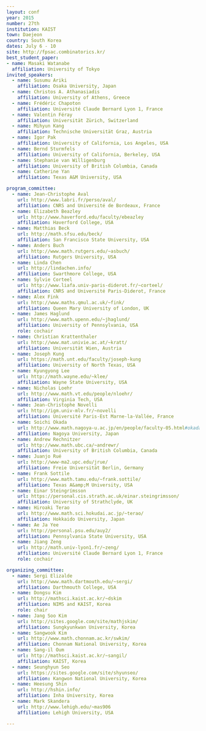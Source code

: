 ```yaml
---
layout: conf
year: 2015
number: 27th
institution: KAIST
town: Daejeon
country: South Korea
dates: July 6 - 10
site: http://fpsac.combinatorics.kr/
best_student_paper:
- name: Masaki Watanabe
  affiliation: University of Tokyo  
invited_speakers:
  - name: Susumu Ariki
    affiliation: Osaka University, Japan
  - name: Christos A. Athanasiadis
    affiliation: University of Athens, Greece
  - name: Frédéric Chapoton
    affiliation: Université Claude Bernard Lyon 1, France
  - name: Valentin Féray
    affiliation: Universität Zürich, Switzerland
  - name: Mihyun Kang
    affiliation: Technische Universität Graz, Austria
  - name: Igor Pak
    affiliation: University of California, Los Angeles, USA
  - name: Bernd Sturmfels
    affiliation: University of California, Berkeley, USA
  - name: Stephanie van Willigenburg
    affiliation: University of British Columbia, Canada
  - name: Catherine Yan
    affiliation: Texas A&M University, USA

program_committee:
  - name: Jean-Christophe Aval
    url: http://www.labri.fr/perso/aval/
    affiliation: CNRS and Université de Bordeaux, France
  - name: Elizabeth Beazley
    url: http://www.haverford.edu/faculty/ebeazley
    affiliation: Haverford College, USA
  - name: Matthias Beck
    url: http://math.sfsu.edu/beck/
    affiliation: San Francisco State University, USA
  - name: Anders Buch
    url: http://www.math.rutgers.edu/~asbuch/
    affiliation: Rutgers University, USA
  - name: Linda Chen
    url: http://lindachen.info/
    affiliation: Swarthmore College, USA
  - name: Sylvie Corteel
    url: http://www.liafa.univ-paris-diderot.fr/~corteel/
    affiliation: CNRS and Université Paris-Diderot, France
  - name: Alex Fink
    url: http://www.maths.qmul.ac.uk/~fink/
    affiliation: Queen Mary University of London, UK
  - name: James Haglund
    url: http://www.math.upenn.edu/~jhaglund/
    affiliation: University of Pennsylvania, USA
    role: cochair
  - name: Christian Krattenthaler
    url: http://www.mat.univie.ac.at/~kratt/
    affiliation: Universität Wien, Austria
  - name: Joseph Kung
    url: https://math.unt.edu/faculty/joseph-kung
    affiliation: University of North Texas, USA
  - name: Kyungyong Lee
    url: http://math.wayne.edu/~klee/
    affiliation: Wayne State University, USA
  - name: Nicholas Loehr
    url: http://www.math.vt.edu/people/nloehr/
    affiliation: Virginia Tech, USA
  - name: Jean-Christophe Novelli
    url: http://igm.univ-mlv.fr/~novelli
    affiliation: Université Paris-Est Marne-la-Vallée, France
  - name: Soichi Okada
    url: http://www.math.nagoya-u.ac.jp/en/people/faculty-05.html#okada
    affiliation: Nagoya University, Japan
  - name: Andrew Rechnitzer
    url: http://www.math.ubc.ca/~andrewr/
    affiliation: University of British Columbia, Canada
  - name: Juanjo Rué
    url: http://www-ma2.upc.edu/jrue/
    affiliation: Freie Universität Berlin, Germany
  - name: Frank Sottile
    url: http://www.math.tamu.edu/~frank.sottile/
    affiliation: Texas A&amp;M University, USA
  - name: Einar Steingrímsson
    url: https://personal.cis.strath.ac.uk/einar.steingrimsson/
    affiliation: University of Strathclyde, UK
  - name: Hiroaki Terao
    url: http://www.math.sci.hokudai.ac.jp/~terao/
    affiliation: Hokkaido University, Japan
  - name: Ae Ja Yee
    url: http://personal.psu.edu/auy2/
    affiliation: Pennsylvania State University, USA
  - name: Jiang Zeng
    url: http://math.univ-lyon1.fr/~zeng/
    affiliation: Université Claude Bernard Lyon 1, France
    role: cochair

organizing_committee:
  - name: Sergi Elizalde
    url: http://www.math.dartmouth.edu/~sergi/
    affiliation: Darthmouth College, USA
  - name: Dongsu Kim
    url: http://mathsci.kaist.ac.kr/~dskim
    affiliation: NIMS and KAIST, Korea
    role: chair
  - name: Jang Soo Kim
    url: http://sites.google.com/site/mathjskim/
    affiliation: Sungkyunkwan University, Korea
  - name: Sangwook Kim
    url: http://www.math.chonnam.ac.kr/swkim/
    affiliation: Chonnam National University, Korea
  - name: Sang-il Oum
    url: http://mathsci.kaist.ac.kr/~sangil/
    affiliation: KAIST, Korea
  - name: Seunghyun Seo
    url: https://sites.google.com/site/shyunseo/
    affiliation: Kangwon National University, Korea
  - name: Heesung Shin
    url: http://hshin.info/
    affiliation: Inha University, Korea
  - name: Mark Skandera
    url: http://www.lehigh.edu/~mas906
    affiliation: Lehigh University, USA

---
```

